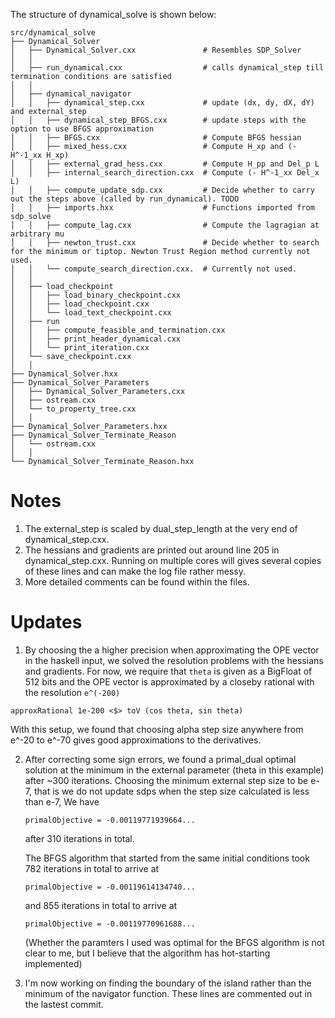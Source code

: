 The structure of dynamical_solve is shown below:   
```
src/dynamical_solve
├── Dynamical_Solver
│   ├── Dynamical_Solver.cxx               # Resembles SDP_Solver
│   │ 
│   ├── run_dynamical.cxx                  # calls dynamical_step till termination conditions are satisfied
│   │ 
│   ├── dynamical_navigator
│   │   ├── dynamical_step.cxx             # update (dx, dy, dX, dY) and external_step 
│   │   ├── dynamical_step_BFGS.cxx        # update steps with the option to use BFGS approximation
│   │   ├── BFGS.cxx                       # Compute BFGS hessian
│   │   ├── mixed_hess.cxx                 # Compute H_xp and (- H^-1_xx H_xp) 
│   │   ├── external_grad_hess.cxx         # Compute H_pp and Del_p L
│   │   ├── internal_search_direction.cxx  # Compute (- H^-1_xx Del_x L)  
│   │   ├── compute_update_sdp.cxx         # Decide whether to carry out the steps above (called by run_dynamical). TODO
│   │   ├── imports.hxx                    # Functions imported from sdp_solve 
│   │   ├── compute_lag.cxx                # Compute the lagragian at arbitrary mu
│   │   ├── newton_trust.cxx               # Decide whether to search for the minimum or tiptop. Newton Trust Region method currently not used. 
│   │   └── compute_search_direction.cxx.  # Currently not used.
│   │ 
│   ├── load_checkpoint
│   │   ├── load_binary_checkpoint.cxx
│   │   ├── load_checkpoint.cxx
│   │   └── load_text_checkpoint.cxx
│   ├── run
│   │   ├── compute_feasible_and_termination.cxx
│   │   ├── print_header_dynamical.cxx
│   │   └── print_iteration.cxx
│   └── save_checkpoint.cxx
│   │ 
├── Dynamical_Solver.hxx
├── Dynamical_Solver_Parameters
│   ├── Dynamical_Solver_Parameters.cxx
│   ├── ostream.cxx
│   └── to_property_tree.cxx
│   │ 
├── Dynamical_Solver_Parameters.hxx
├── Dynamical_Solver_Terminate_Reason
│   └── ostream.cxx
│   │ 
└── Dynamical_Solver_Terminate_Reason.hxx

```

# Notes
1. The external_step is scaled by dual_step_length at the very end of dynamical_step.cxx.
2. The hessians and gradients are printed out around line 205 in dynamical_step.cxx. Running on multiple cores will gives several copies of these lines and can make the log file rather messy. 
3. More detailed comments can be found within the files. 

# Updates
1. By choosing the a higher precision when approximating the OPE vector in the haskell input, we solved the resolution problems with the hessians and gradients. For now, we require that ```theta``` is given as a BigFloat of 512 bits and the OPE vector is approximated by a closeby rational with the resolution ```e^(-200)```

```
approxRational 1e-200 <$> toV (cos theta, sin theta)
```
With this setup, we found that choosing alpha step size anywhere from e^-20 to e^-70 gives good approximations to the derivatives. 

2. After correcting some sign errors, we found a primal_dual optimal solution at the minimum in the external parameter (theta in this example) after ~300 iterations. Choosing the minimum external step size to be e-7, that is we do not update sdps when the step size calculated is less than e-7, We have  
     ```
     primalObjective = -0.00119771939664...
     ```
     after 310 iterations in total.

   The BFGS algorithm that started from the same initial conditions took 782 iterations in total to arrive at  
   ```
   primalObjective = -0.00119614134740... 
   ```
   and 855 iterations in total to arrive at
   ```
   primalObjective = -0.00119770961688...
   ```
   (Whether the paramters I used was optimal for the BFGS algorithm is not clear to me, but I believe that the algorithm has hot-starting implemented) 

3. I'm now working on finding the boundary of the island rather than the minimum of the navigator function. These lines are commented out in the lastest commit. 



